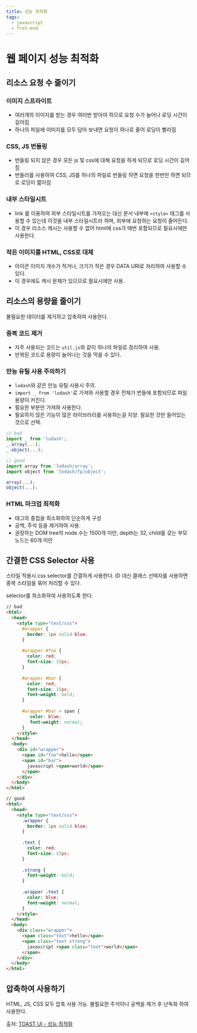 ```yaml
---
title: 성능 최적화
tags:
  - javascript
  - frot-end
---
```

# 웹 페이지 성능 최적화

## 리소스 요청 수 줄이기

### 이미지 스프라이트

- 여러개의 이미지를 받는 경우 여러번 받아야 하므로 요청 수가 늘어나 로딩 시간이 길어짐
- 하나의 파일에 이미지를 모두 담아 보내면 요청이 하나로 줄어 로딩이 빨라짐

### CSS, JS 번들링

* 번들링 되지 않은 경우 모든 js 및 css에 대해 요청을 하게 되므로 로딩 시간이 길어짐
* 번들러를 사용하여 CSS, JS를 하나의 파일로 번들링 하면 요청을 한번만 하면 되므로 로딩이 짧아짐

### 내부 스타일시트

- link 를 이용하여 외부 스타일시트를 가져오는 대신 문서 내부에 `<style>` 태그를 사용할 수 있는데 이것을 내부 스타일시트라 하며, 외부에 요청하는 요청이 줄어든다.
- 이 경우 리소스 캐시는 사용할 수 없어 html에 css가 매번 포함되므로 필요시에만 사용한다.

### 작은 이미지를 HTML, CSS로 대체

- 아이콘 이미지 개수가 적거나, 크기가 작은 경우 DATA URI로 처리하여 사용할 수 있다.
- 이 경우에도 캐시 문제가 있으므로 필요시에만 사용.

## 리소스의 용량을 줄이기

불필요한 데이터를 제거하고 압축하여 사용한다.

### 중복 코드 제거

- 자주 사용되는 코드는 `util.js`와 같이 하나의 파일로 정리하여 사용.
- 반복된 코드로 용량이 늘어나는 것을 막을 수 있다.

### 만능 유틸 사용 주의하기

- `lodash`와 같은 만능 유틸 사용시 주의.
- `import _ from 'lodash'`로 가져와 사용할 경우 전체가 번들에 포함되므로 파일 용량이 커진다. 
- 필요한 부분만 가져와 사용한다.
- 필요하지 않은 기능이 많은 라이브러리를 사용하는걸 지양. 필요한 것만 들어있는 것으로 선택.

```javascript
// bad
import _ from 'lodash';
_.array(...);
_.object(...);

// good
import array from 'lodash/array';
import object from 'lodash/fp/object';

array(...);
object(...);
```



### HTML 마크업 최적화

- 태그의 중첩을 최소화하여 단순하게 구성
- 공백, 주석 등을 제거하여 사용.
- 권장하는 DOM tree의 node 수는 1500개 미만, depth는 32, child를 갖는 부모 노드는 60개 미만

## 간결한 CSS Selector 사용

스타일 적용시 css selector를 간결하게 사용한다. ID 대신 클래스 선택자를 사용하면 중복 스타일을 묶어 처리할 수 있다.

selector를 최소화하여 사용하도록 한다.

```html
// bad
<html>
  <head>
    <style type="text/css">
      #wrapper {
        border: 1px solid blue; 
      }
      
      #wrapper #foo {
        color: red;
        font-size: 15px;
      }
      
      #wrapper #bar {
        color: red;
        font-size: 15px;
        font-weight: bold;
      }
      
      #wrapper #bar > span {
         color: blue;
         font-weight: normal;
      }
    </style>
  </head>
  <body>
    <div id="wrapper">
      <span id="foo">hello</span>
      <span id="bar">
        javascript <span>world</span>
      </span>
    </div>
  </body>
</html>
```



```html
// good
<html>
  <head>
    <style type="text/css">
      .wrapper {
        border: 1px solid blue; 
      }
      
      .text {
        color: red;
        font-size: 15px;
      }
      
      .strong {
        font-weight: bold;
      }
      
      .wrapper .text {
        color: blue;
        font-weight: normal;
      }
    </style>
  </head>
  <body>
    <div class="wrapper">
      <span class="text">hello</span>
      <span class="text strong">
        javascript <span class="text">world</span>
      </span>
    </div>
  </body>
</html>
```

## 압축하여 사용하기

HTML, JS, CSS 모두 압축 사용 가능. 불필요한 주석이나 공백을 제거 후 난독화 하여 사용한다.


출처: [TOAST UI - 성능 최적화](https://ui.toast.com/fe-guide/ko_PERFORMANCE#%EA%B0%84%EA%B2%B0%ED%95%9C-css-%EC%84%A0%ED%83%9D%EC%9E%90-%EC%82%AC%EC%9A%A9)

